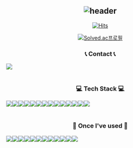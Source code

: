 <div align="center">
    
![header](https://capsule-render.vercel.app/api?type=cylinder&color=1b4332&fontColor=95d5b2&height=100&section=header&text=Welcome%20to%20LHS's%20GitHub%20👋&fontSize=30&animation=twinkling)
---
[![Hits](https://hits.seeyoufarm.com/api/count/incr/badge.svg?url=https%3A%2F%2Fgithub.com%2Fgesal03&count_bg=%23548803&title_bg=%23000000&icon=godotengine.svg&icon_color=%23548803&title=hits&edge_flat=false)](https://hits.seeyoufarm.com)

[![Solved.ac프로필](http://mazassumnida.wtf/api/v2/generate_badge?boj=gesal03)](https://solved.ac/gesal03)

### 📞 Contact 📞
<div style="display:flex; flex-direction:row;">
    <a href="mailto:gesal0303@gmail.com">
        <img src="https://img.shields.io/badge/Gmail-EA4335?style=flat-square&logo=Gmail&logoColor=white"> 
    </a>
</div><br>

### 💻 Tech Stack 💻
<div style="display:flex; flex-direction:row;">
    <img src="https://img.shields.io/badge/Java-007396?style=flat-square&logo=Java&logoColor=white"> 
    <img src="https://img.shields.io/badge/python-3776AB?style=flat-square&logo=python&logoColor=white">
    <img src="https://img.shields.io/badge/C-A8B9CC?style=flat-square&logo=c&logoColor=white">
    <img src="https://img.shields.io/badge/C++-00599C?style=flat-square&logo=C%2B%2B&logoColor=white">
    <img src="https://img.shields.io/badge/Kotlin-7F52FF?style=flat-square&logo=kotlin&logoColor=white">
    <br>
    <img src="https://img.shields.io/badge/Django-092E20?style=flat-square&logo=django&logoColor=white">
    <img src="https://img.shields.io/badge/OpenCV-5C3EE8?style=flat-square&logo=opencv&logoColor=white">
    <br>
    <img src="https://img.shields.io/badge/sqlite-%2307405e.svg?style=flat-square&logo=sqlite&logoColor=white">
    <img src="https://img.shields.io/badge/firebase-FFCA28?style=flat-square&logo=firebase&logoColor=white">
    <br>
    <img src="https://img.shields.io/badge/-RaspberryPi-C51A4A?style=flat-square&logo=Raspberry-Pi&logoColor=white">
    <img src="https://img.shields.io/badge/-Arduino-00979D?style=flat-square&logo=Arduino&logoColor=white">
    <br>
    <img src="https://img.shields.io/badge/Andoid Studio-3DDC84?style=flat-square&logo=android studio&logoColor=white">
    <img src="https://img.shields.io/badge/Visual Studio Code-007ACC?style=flat-square&logo=visual studio code&logoColor=white">
    <img src="https://img.shields.io/badge/Intellij%20Idea-000?logo=intellij-idea&style=flat-square&logoColor=white">
</div><br>


### 🔨 Once I've used 🔨
<div style="display:flex; flex-direction:row;">
<!--     <img src="https://img.shields.io/badge/Spring Boot-6DB33F?style=for-the-badge&logo=spring boot&logoColor=white">  -->
    <br>
    <img src="https://img.shields.io/badge/html5-E34F26?style=flat-square&logo=html5&logoColor=white"> 
    <img src="https://img.shields.io/badge/css-1572B6?style=flat-square&logo=css3&logoColor=white"> 
    <img src="https://img.shields.io/badge/javascript-F7DF1E?style=flat-square&logo=javascript&logoColor=white">
    <img src="https://img.shields.io/badge/Swift-F05138?style=flat-square&logo=Swift&logoColor=white"/>
    <br>
    <img src="https://shields.io/badge/react-black?logo=react&style=flat-square&logoColor=white">
    <img src="https://img.shields.io/badge/Yolo-00FFFF?style=flat-square&logo=yolo&logoColor=white">
    <br>
    <img src="https://img.shields.io/badge/oracle-F80000?style=flat-square&logo=oracle&logoColor=white"> 
    <img src="https://img.shields.io/badge/mysql-4479A1?style=flat-square&logo=mysql&logoColor=white"> 
    <br>
    <img src="https://img.shields.io/badge/linux-FCC624?style=flat-square&logo=linux&logoColor=black"> 
    <img src="https://img.shields.io/badge/Amazon AWS-232F3E?style=flat-square&logo=amazon aws&logoColor=white"> 
    <img src="https://img.shields.io/badge/Amazon EC2-FF9900?style=flat-square&logo=amazon ec2&logoColor=white"> 
    <img src="https://img.shields.io/badge/Amazon RDS-527FFF?style=flat-square&logo=amazon rds&logoColor=white">
</div><br>


</div>
